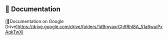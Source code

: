 ## 📃  Documentation 

[📃Documentation on Google Drive]https://drive.google.com/drive/folders/1dBmyaxrCh9RhI8A_51a6wuiPxAqkTwXI


